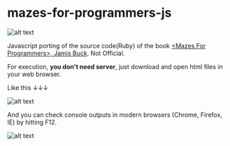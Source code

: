 # mazes-for-programmers-js

![alt text](https://raw.githubusercontent.com/greentec/mazes-for-programmers-js/master/small_jbmaze.png)

Javascript porting of the source code(Ruby) of the book [&lt;Mazes For Programmers>, Jamis Buck](https://pragprog.com/book/jbmaze/mazes-for-programmers). Not Official.

For execution, **you don't need server**, just download and open html files in your web browser.

Like this ↓↓↓

![alt text](https://raw.githubusercontent.com/greentec/mazes-for-programmers-js/master/screenshot0.png)

And you can check console outputs in modern browsers (Chrome, Firefox, IE) by hitting F12. 

![alt text](https://raw.githubusercontent.com/greentec/mazes-for-programmers-js/master/screenshot1.png)

